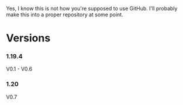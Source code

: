 Yes, I know this is not how you're supposed to use GitHub. I'll probably make this into a proper repository at some point.

# Versions
### 1.19.4
V0.1 - V0.6
### 1.20
V0.7
